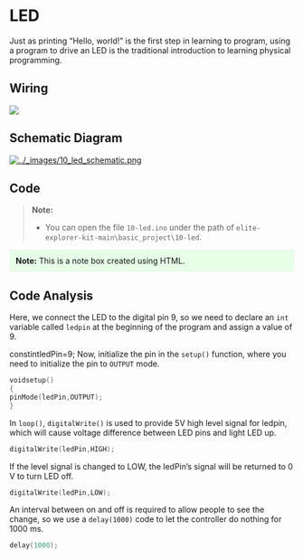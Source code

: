 # LED

Just as printing “Hello, world!” is the first step in learning to program, using a program to drive an LED is the traditional introduction to learning physical programming.

## Wiring

[![](https://docs.sunfounder.com/projects/elite-explorer-kit/en/latest/_images/10-led_bb.png)](https://docs.sunfounder.com/projects/elite-explorer-kit/en/latest/_images/10-led_bb.png)

## Schematic Diagram

[![../_images/10_led_schematic.png](https://docs.sunfounder.com/projects/elite-explorer-kit/en/latest/_images/10_led_schematic.png)](https://docs.sunfounder.com/projects/elite-explorer-kit/en/latest/_images/10_led_schematic.png)

## Code

> **Note:**
>
> * You can open the file `10-led.ino` under the path of `elite-explorer-kit-main\basic_project\10-led`.

<div style="border: 1px solid #f0f0f0; padding: 10px; background-color: #e6ffe6;">
  <strong>Note:</strong> This is a note box created using HTML.
</div>

## Code Analysis

Here, we connect the LED to the digital pin 9, so we need to declare an `int` variable called `ledpin` at the beginning of the program and assign a value of 9.

constintledPin=9;
Now, initialize the pin in the `setup()` function, where you need to initialize the pin to `OUTPUT` mode.

```cpp
voidsetup()
{
pinMode(ledPin,OUTPUT);
}
```

In `loop()`, `digitalWrite()` is used to provide 5V high level signal for ledpin, which will cause voltage difference between LED pins and light LED up.

```cpp
digitalWrite(ledPin,HIGH);
```

If the level signal is changed to LOW, the ledPin’s signal will be returned to 0 V to turn LED off.

```cpp
digitalWrite(ledPin,LOW);
```

An interval between on and off is required to allow people to see the change, so we use a `delay(1000)` code to let the controller do nothing for 1000 ms.

```cpp
delay(1000);
```
